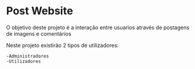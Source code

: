
# Post Website

O objetivo deste projeto é a interação entre usuarios através de postagens de imagens e comentários

Neste projeto existirão 2 tipos de utilizadores:

    -Administradores
    -Utilizadores
    